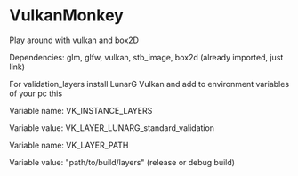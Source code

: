 # VulkanMonkey
Play around with vulkan and box2D

Dependencies: glm, glfw, vulkan, stb_image, box2d (already imported, just link)

For validation_layers install LunarG Vulkan and add to environment variables of your pc this

Variable name: VK_INSTANCE_LAYERS

Variable value: VK_LAYER_LUNARG_standard_validation

Variable name: VK_LAYER_PATH

Variable value: "path/to/build/layers" (release or debug build)
